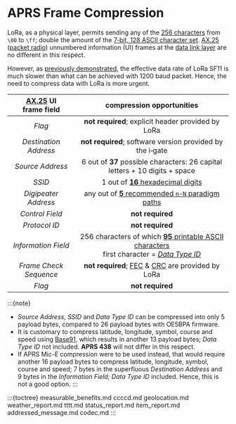 # APRS Frame Compression
LoRa, as a physical layer, permits sending any of the [256 characters](https://en.wikipedia.org/wiki/Extended_ASCII) from `\00` to `\ff`; double the amount of the [7‑bit, 128 ASCII character set](https://en.wikipedia.org/wiki/ASCII#Character_set). [AX.25](https://en.wikipedia.org/wiki/AX.25) ([packet radio](https://en.wikipedia.org/wiki/Packet_radio)) unnumbered information (UI) frames at the [data link layer](https://en.wikipedia.org/wiki/Data_link_layer) are no different in this respect.

However, as [previously demonstrated](#link-parameters), the effective data rate of LoRa SF11 is much slower than what can be achieved with 1200&nbsp;baud packet. Hence, the need to compress data with LoRa is more urgent. 

|[AX.25](https://en.wikipedia.org/wiki/AX.25) UI frame&nbsp;field|compression opportunities|
|:-:|:-:|
|_Flag_|**not required**; explicit header provided by LoRa|
|_Destination Address_|**not required**; software version provided by the i‑gate|
|_Source Address_|6 out of **37** possible characters: 26 capital letters + 10 digits + space|
|_SSID_|1 out of [**16** hexadecimal digits](https://en.wikipedia.org/wiki/Hexadecimal)|
|_Digipeater Address_|any out of [**5** recommended `n-N` paradigm paths](#path-codes)|
|_Control Field_|**not required**|
|_Protocol ID_|**not required**|
|_Information Field_|256 characters of which [**95** printable ASCII characters](https://en.wikipedia.org/wiki/ASCII#Printable_characters)<br/>first character = [_Data Type ID_](#data-type-codes)|
|_Frame Check Sequence_|**not required**; [FEC](https://en.wikipedia.org/wiki/Error_correction_code#Forward_error_correction)&nbsp;& [CRC](https://en.wikipedia.org/wiki/Cyclic_redundancy_check) are provided by LoRa|
|_Flag_|**not required**|

:::{note}
- _Source Address, SSID_ and _Data Type ID_ can be compressed into only 5 payload bytes, compared to 26 payload bytes with OE5BPA firmware.
- It is customary to compress latitude, longitude, symbol, course and speed using [Base91](https://en.wikipedia.org/wiki/List_of_numeral_systems#Standard_positional_numeral_systems), which results in another 13 payload bytes; _Data Type ID_ not included. **APRS&nbsp;438** will not differ in this respect.
- If APRS Mic-E compression were to be used instead, that would require another 16 payload bytes to compress latitude, longitude, symbol, course and speed; 7&nbsp;bytes in the superfluous _Destination&nbsp;Address_ and 9&nbsp;bytes in the _Information&nbsp;Field; Data Type ID_ included. Hence, this is not a good option.
:::

:::{toctree}
measurable_benefits.md
ccccd.md
geolocation.md
weather_report.md
tttt.md
status_report.md
item_report.md
addressed_message.md
codec.md
:::
